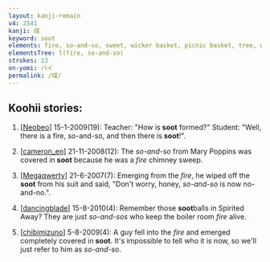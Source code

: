 ```yaml
---
layout: kanji-remain
v4: 2541
kanji: 煤
keyword: soot
elements: fire, so-and-so, sweet, wicker basket, picnic basket, tree, wood
elementsTree: l(fire, so-and-so)
strokes: 13
on-yomi: バイ
permalink: /煤/
---
```


## Koohii stories: 

1) [<a href="http://kanji.koohii.com/profile/Neobeo">Neobeo</a>] 15-1-2009(19): Teacher: &quot;How is<strong> soot</strong> formed?&quot; Student: &quot;Well, there is a fire, so-and-so, and then there is<strong> soot</strong>!&quot;.

2) [<a href="http://kanji.koohii.com/profile/cameron_en">cameron_en</a>] 21-11-2008(12): The <em>so-and-so</em> from Mary Poppins was covered in<strong> soot</strong> because he was a <em>fire</em> chimney sweep.

3) [<a href="http://kanji.koohii.com/profile/Megaqwerty">Megaqwerty</a>] 21-6-2007(7): Emerging from the <em>fire</em>, he wiped off the<strong> soot</strong> from his suit and said, &quot;Don&#039;t worry, honey, <em>so-and-so</em> is now no-and-no.&quot;.

4) [<a href="http://kanji.koohii.com/profile/dancingblade">dancingblade</a>] 15-8-2010(4): Remember those <strong>soot</strong>balls in Spirited Away? They are just <em>so-and-sos</em> who keep the boiler room <em>fire</em> alive.

5) [<a href="http://kanji.koohii.com/profile/chibimizuno">chibimizuno</a>] 5-8-2009(4): A guy fell into the <em>fire</em> and emerged completely covered in<strong> soot</strong>. It&#039;s impossible to tell who it is now, so we&#039;ll just refer to him as <em>so-and-so</em>.

